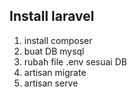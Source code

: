 ## Install laravel
1. install composer
2. buat DB mysql
3. rubah file .env sesuai DB
4. artisan migrate
5. artisan serve